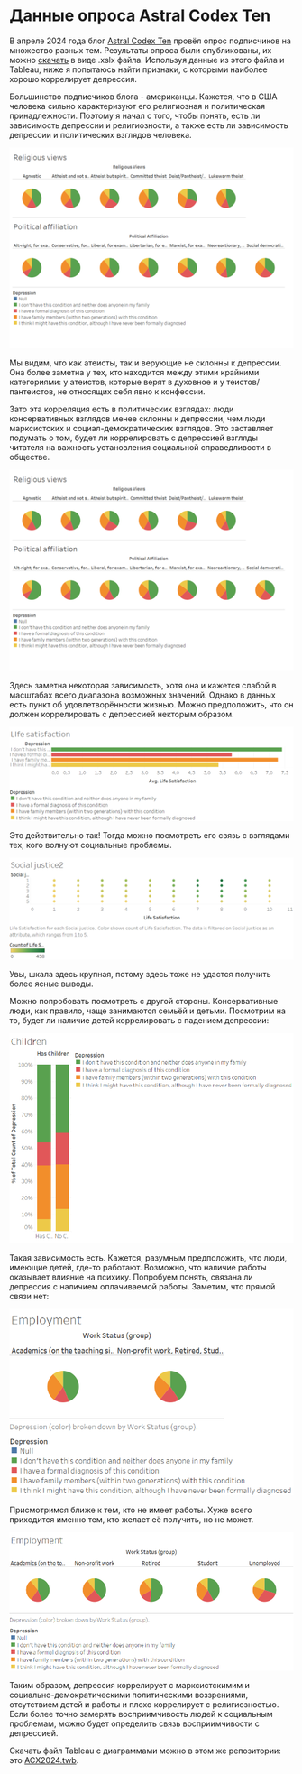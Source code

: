 # Данные опроса Astral Codex Ten

В апреле 2024 года блог [Astral Codex Ten](astralcodexten.com) провёл опрос подписчиков на множество разных тем.
Результаты опроса были опубликованы, их можно [скачать](https://www.astralcodexten.com/p/acx-survey-results-2024) в виде .xslx файла.
Используя данные из этого файла и Tableau, ниже я попытаюсь найти признаки, с которыми наиболее хорошо коррелирует депрессия.

Большинство подписчиков блога - американцы. 
Кажется, что в США человека сильно характеризуют его религиозная и политическая принадлежности. 
Поэтому я начал с того, чтобы понять, есть ли зависимость депрессии и религиозности, а также есть ли зависимость депрессии и политических взглядов человека.

![Politics and Religion pie charts](politics.png)

Мы видим, что как атеисты, так и верующие не склонны к депрессии. 
Она более заметна у тех, кто находится между этими крайними категориями: у атеистов, которые верят в духовное и у теистов/пантеистов, не относящих себя явно к конфессии.

Зато эта корреляция есть в политических взглядах: люди консервативных взглядов менее склонны к депрессии, чем люди марксистских и социал-демократических взглядов.
Это заставляет подумать о том, будет ли коррелировать с депрессией взгляды читателя на важность установления социальной справедливости в обществе. 

![Social justice chart](politics.png "Связь восприятия социальной справедливости и депрессии")

Здесь заметна некоторая зависимость, хотя она и кажется слабой в масштабах всего диапазона возможных значений.
Однако в данных есть пункт об удовлетворённости жизнью. Можно предположить, что он должен коррелировать с депрессией некторым образом.

![Life satisfaction chart](ls.png "Уровень удовлетворённости жизнью")

Это действительно так! 
Тогда можно посмотреть его связь с взглядами тех, кого волнуют социальные проблемы.

![Life Satisfaction & Social Justice](sj2.png "Зависимость уловлетворённости жизнью от восприятия социальной справедливости")

Увы, шкала здесь крупная, потому здесь тоже не удастся получить более ясные выводы.

Можно попробовать посмотреть с другой стороны.
Консервативные люди, как правило, чаще занимаются семьёй и детьми.
Посмотрим на то, будет ли наличие детей коррелировать с падением депрессии:

![](children.png "Связь наличия детей и депрессии")

Такая зависимость есть.
Кажется, разумным предположить, что люди, имеющие детей, где-то работают.
Возможно, что наличие работы оказывает влияние на психику.
Попробуем понять, связана ли депрессия с наличием оплачиваемой работы.
Заметим, что прямой связи нет:

![Диаграмма занятости](employment.png "Занятость")

Присмотримся ближе к тем, кто не имеет работы.
Хуже всего приходится именно тем, кто желает её получить, но не может.

![Диаграмма занятости без группировки по неработающим](employment2.png "Занятость")

Таким образом, депрессия коррелирует с марксистскимим и социально-демократическими политическими воззрениями, отсутствием детей и работы и плохо коррелирует с религиозностью.
Если более точно замерять восприимчивость людей к социальным проблемам, можно будет определить связь восприимчивости с депрессией.

Скачать файл Tableau с диаграммами можно в этом же репозитории: это [ACX2024.twb](https://github.com/zyavgarov/depression_causes/ACX2024.twb).